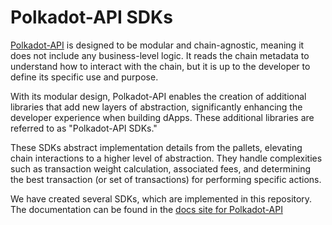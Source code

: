 # Polkadot-API SDKs

[Polkadot-API](https://github.com/polkadot-api/polkadot-api) is designed to be modular and chain-agnostic, meaning it does not include any business-level logic. It reads the chain metadata to understand how to interact with the chain, but it is up to the developer to define its specific use and purpose.

With its modular design, Polkadot-API enables the creation of additional libraries that add new layers of abstraction, significantly enhancing the developer experience when building dApps. These additional libraries are referred to as "Polkadot-API SDKs."

These SDKs abstract implementation details from the pallets, elevating chain interactions to a higher level of abstraction. They handle complexities such as transaction weight calculation, associated fees, and determining the best transaction (or set of transactions) for performing specific actions.

We have created several SDKs, which are implemented in this repository. The documentation can be found in the [docs site for Polkadot-API](https://papi.how/sdks/intro)
